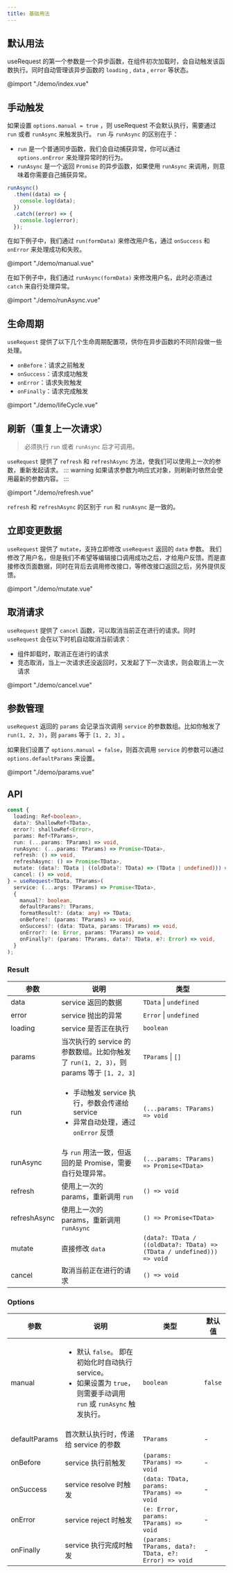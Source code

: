 ```yaml
---
title: 基础用法
---
```


## 默认用法

useRequest 的第一个参数是一个异步函数，在组件初次加载时，会自动触发该函数执行。同时自动管理该异步函数的 `loading` , `data` , `error` 等状态。

@import "./demo/index.vue"

## 手动触发

如果设置 `options.manual = true` ，则 useRequest 不会默认执行，需要通过 `run` 或者 `runAsync` 来触发执行。
`run` 与 `runAsync` 的区别在于：

- `run` 是一个普通同步函数，我们会自动捕获异常，你可以通过 `options.onError` 来处理异常时的行为。
- `runAsync` 是一个返回 `Promise` 的异步函数，如果使用 `runAsync` 来调用，则意味着你需要自己捕获异常。

```typescript
runAsync()
  .then((data) => {
    console.log(data);
  })
  .catch((error) => {
    console.log(error);
  });
```

在如下例子中，我们通过 `run(formData)` 来修改用户名，通过 `onSuccess` 和 `onError` 来处理成功和失败。

@import "./demo/manual.vue"

在如下例子中，我们通过 `runAsync(formData)` 来修改用户名，此时必须通过 `catch` 来自行处理异常。

@import "./demo/runAsync.vue"

## 生命周期

`useRequest` 提供了以下几个生命周期配置项，供你在异步函数的不同阶段做一些处理。

- `onBefore`：请求之前触发
- `onSuccess`：请求成功触发
- `onError`：请求失败触发
- `onFinally`：请求完成触发

@import "./demo/lifeCycle.vue"

## 刷新（重复上一次请求）

> 必须执行 `run` 或者 `runAsync` 后才可调用。

`useRequest` 提供了 `refresh` 和 `refreshAsync` 方法，使我们可以使用上一次的参数，重新发起请求。
::: warning
如果请求参数为响应式对象，则刷新时依然会使用最新的参数内容。
:::

@import "./demo/refresh.vue"

`refresh` 和 `refreshAsync` 的区别于 `run` 和 `runAsync` 是一致的。

## 立即变更数据

`useRequest` 提供了 `mutate`，支持立即修改 `useRequest` 返回的 `data` 参数。
我们修改了用户名，但是我们不希望等编辑接口调用成功之后，才给用户反馈。而是直接修改页面数据，同时在背后去调用修改接口，等修改接口返回之后，另外提供反馈。

@import "./demo/mutate.vue"

## 取消请求

`useRequest` 提供了 `cancel` 函数，可以取消当前正在进行的请求。同时 `useRequest` 会在以下时机自动取消当前请求：

- 组件卸载时，取消正在进行的请求
- 竞态取消，当上一次请求还没返回时，又发起了下一次请求，则会取消上一次请求

@import "./demo/cancel.vue"

## 参数管理

`useRequest` 返回的 `params` 会记录当次调用 `service` 的参数数组。比如你触发了 `run(1, 2, 3)`，则 `params` 等于 `[1, 2, 3]` 。

如果我们设置了 `options.manual = false`，则首次调用 `service` 的参数可以通过 `options.defaultParams` 来设置。

@import "./demo/params.vue"

## API

```typescript
const {
  loading: Ref<boolean>,
  data?: ShallowRef<TData>,
  error?: shallowRef<Error>,
  params: Ref<TParams>,
  run: (...params: TParams) => void,
  runAsync: (...params: TParams) => Promise<TData>,
  refresh: () => void,
  refreshAsync: () => Promise<TData>,
  mutate: (data?: TData | ((oldData?: TData) => (TData | undefined))) => void,
  cancel: () => void,
} = useRequest<TData, TParams>(
  service: (...args: TParams) => Promise<TData>,
  {
    manual?: boolean,
    defaultParams?: TParams,
    formatResult?: (data: any) => TData;
    onBefore?: (params: TParams) => void,
    onSuccess?: (data: TData, params: TParams) => void,
    onError?: (e: Error, params: TParams) => void,
    onFinally?: (params: TParams, data?: TData, e?: Error) => void,
  }
);
```

### Result

| 参数         | 说明                                                                                                     | 类型                                                                  |
| ------------ | -------------------------------------------------------------------------------------------------------- | --------------------------------------------------------------------- |
| data         | service 返回的数据                                                                                       | `TData` \| `undefined`                                                |
| error        | service 抛出的异常                                                                                       | `Error` \| `undefined`                                                |
| loading      | service 是否正在执行                                                                                     | `boolean`                                                             |
| params       | 当次执行的 service 的参数数组。比如你触发了 `run(1, 2, 3)`，则 params 等于 `[1, 2, 3]`                   | `TParams` \| `[]`                                                     |
| run          | <ul><li> 手动触发 service 执行，参数会传递给 service</li><li>异常自动处理，通过 `onError` 反馈</li></ul> | `(...params: TParams) => void`                                        |
| runAsync     | 与 `run` 用法一致，但返回的是 Promise，需要自行处理异常。                                                | `(...params: TParams) => Promise<TData>`                              |
| refresh      | 使用上一次的 params，重新调用 `run`                                                                      | `() => void`                                                          |
| refreshAsync | 使用上一次的 params，重新调用 `runAsync`                                                                 | `() => Promise<TData>`                                                |
| mutate       | 直接修改 `data`                                                                                          | `(data?: TData / ((oldData?: TData) => (TData / undefined))) => void` |
| cancel       | 取消当前正在进行的请求                                                                                   | `() => void`                                                          |

### Options

| 参数          | 说明                                                                                                                                       | 类型                                                 | 默认值  |
| ------------- | ------------------------------------------------------------------------------------------------------------------------------------------ | ---------------------------------------------------- | ------- |
| manual        | <ul><li> 默认 `false`。 即在初始化时自动执行 service。</li><li>如果设置为 `true`，则需要手动调用 `run` 或 `runAsync` 触发执行。 </li></ul> | `boolean`                                            | `false` |
| defaultParams | 首次默认执行时，传递给 service 的参数                                                                                                      | `TParams`                                            | -       |
| onBefore      | service 执行前触发                                                                                                                         | `(params: TParams) => void`                          | -       |
| onSuccess     | service resolve 时触发                                                                                                                     | `(data: TData, params: TParams) => void`             | -       |
| onError       | service reject 时触发                                                                                                                      | `(e: Error, params: TParams) => void`                | -       |
| onFinally     | service 执行完成时触发                                                                                                                     | `(params: TParams, data?: TData, e?: Error) => void` | -       |
